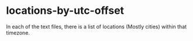 # locations-by-utc-offset
In each of the text files, there is a list of locations (Mostly cities) within that timezone.
